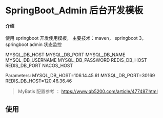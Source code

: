 # SpringBoot_Admin 后台开发模板

#### 介绍
使用 springboot 开发使用模板， 主要技术：maven， springboot 3， springboot admin 状态监控

MYSQL_DB_HOST
MYSQL_DB_PORT
MYSQL_DB_NAME
MYSQL_DB_USERNAME
MYSQL_DB_PASSWORD
REDIS_DB_HOST
REDIS_DB_PORT
NACOS_HOST

Parameters: 
    MYSQL_DB_HOST=106.14.45.61 MYSQL_DB_PORT=30169 REDIS_DB_HOST=120.46.36.46

> MyBatis 配置参考 ： https://www.qb5200.com/article/477487.html

## 使用

